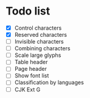 # Todo list

- [x] Control characters
- [x] Reserved characters
- [ ] Invisible characters
- [ ] Combining characters
- [ ] Scale large glyphs
- [ ] Table header
- [ ] Page header
- [ ] Show font list
- [ ] Classification by languages
- [ ] CJK Ext G
